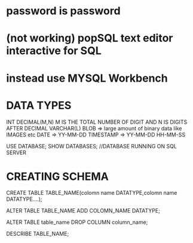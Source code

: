 # password is password


# (not working) popSQL text editor interactive for SQL
# instead use MYSQL Workbench



# DATA TYPES 
INT 
DECIMAL(M,N) M IS THE TOTAL NUMBER OF DIGIT AND N IS DIGITS AFTER DECIMAL 
VARCHAR(L)
BLOB => large amount of binary data like IMAGES etc
DATE => YY-MM-DD
TIMESTAMP  => YY-MM-DD HH-MM-SS


USE DATABASE;
SHOW DATABASES; //DATABASE RUNNING ON SQL SERVER



# CREATING SCHEMA
CREATE TABLE TABLE_NAME(colomn name DATATYPE,colomn name DATATYPE....);

ALTER TABLE TABLE_NAME ADD COLOMN_NAME DATATYPE;

ALTER TABLE table_name DROP COLUMN column_name;

DESCRIBE TABLE_NAME;




